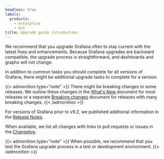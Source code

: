 ```yaml
---
headless: true
labels:
  products:
    - enterprise
    - oss
title: Upgrade guide introduction
---
```


We recommend that you upgrade Grafana often to stay current with the latest fixes and enhancements.
Because Grafana upgrades are backward compatible, the upgrade process is straightforward, and dashboards and graphs will not change.

In addition to common tasks you should complete for all versions of Grafana, there might be additional upgrade tasks to complete for a version.

{{< admonition type="note" >}}
There might be breaking changes in some releases. We outline these changes in the [What's New ](https://grafana.com/docs/grafana/<GRAFANA_VERSION>/whatsnew/) document for most releases or a separate [Breaking changes](https://grafana.com/docs/grafana/<GRAFANA_VERSION>/breaking-changes/) document for releases with many breaking changes.
{{< /admonition >}}

For versions of Grafana prior to v9.2, we published additional information in the [Release Notes](https://grafana.com/docs/grafana/<GRAFANA_VERSION>/release-notes/).

When available, we list all changes with links to pull requests or issues in the [Changelog](https://github.com/grafana/grafana/blob/main/CHANGELOG.md).

{{< admonition type="note" >}}
When possible, we recommend that you test the Grafana upgrade process in a test or development environment.
{{< /admonition >}}
